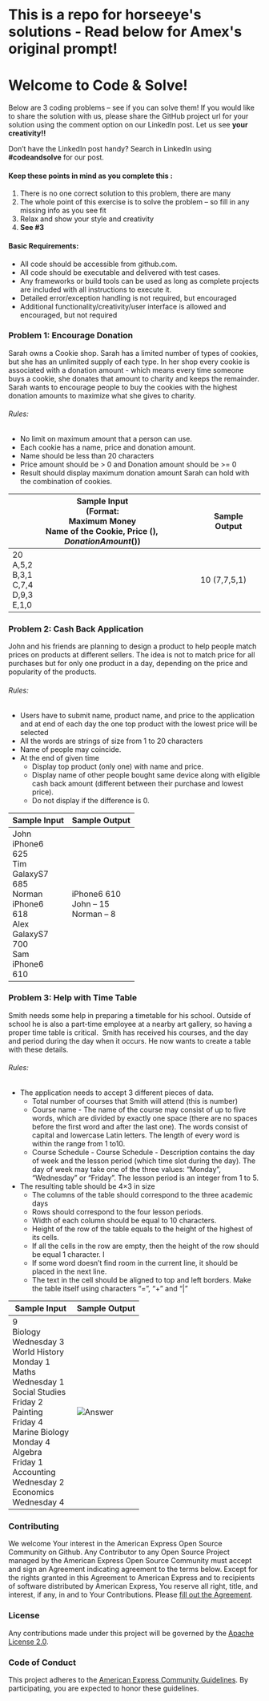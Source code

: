 # This is a repo for horseeye's solutions - Read below for Amex's original prompt!

# Welcome to Code & Solve!

Below are 3 coding problems – see if you can solve them! If you would like to share the solution with us, please share the GitHub project url for your solution using the comment option on our LinkedIn post. Let us see **your creativity!!**

Don’t have the LinkedIn post handy? Search in LinkedIn using **#codeandsolve** for our post.

#### Keep these points in mind as you complete this :

1. There is no one correct solution to this problem, there are many
2. The whole point of this exercise is to solve the problem – so fill in any missing info as you see fit
3. Relax and show your style and creativity
4. **See #3**

#### Basic Requirements:

- All code should be accessible from github.com.
- All code should be executable and delivered with test cases.
- Any frameworks or build tools can be used as long as complete projects are included with all instructions to execute it.
- Detailed error/exception handling is not required, but encouraged
- Additional functionality/creativity/user interface is allowed and encouraged, but not required

### Problem 1: Encourage Donation

Sarah owns a Cookie shop. Sarah has a limited number of types of cookies, but she has an unlimited supply of each type. In her shop every cookie is associated with a donation amount - which means every time someone buys a cookie, she donates that amount to charity and keeps the remainder.  Sarah wants to encourage people to buy the cookies with the highest donation amounts to maximize what she gives to charity. 

###### Rules:

- No limit on maximum amount that a person can use.
- Each cookie has a name, price and donation amount. 
- Name should be less than 20 characters
- Price amount should be > 0 and Donation amount should be >= 0
- Result should display maximum donation amount Sarah can hold with the combination of cookies.

|Sample Input <br/> (Format: <br/> Maximum Money <br/> Name of the Cookie, Price ($), Donation Amount ($))|Sample Output|
|------------|-------------|
|20 <br/> A,5,2 <br/> B,3,1 <br/> C,7,4 <br/> D,9,3 <br/> E,1,0|10 (7,7,5,1)|

### Problem 2: Cash Back Application

John and his friends are planning to design a product to help people match prices on products at different sellers. The idea is not to match price for all purchases but for only one product in a day, depending on the price and popularity of the products.

###### Rules:

- Users have to submit name, product name, and price to the application and at end of each day the one top product with the lowest price will be selected
- All the words are strings of size from 1 to 20 characters
- Name of people may coincide.
- At the end of given time 
  - Display top product (only one) with name and price.
  - Display name of other people bought same device along with eligible cash back amount (different between their purchase and lowest price).
  - Do not display if the difference is 0.

|Sample Input|Sample Output|
|------------|-------------|
|John <br/> iPhone6 <br/> 625 <br/> Tim <br/> GalaxyS7 <br/> 685 <br/> Norman <br/> iPhone6 <br/> 618 <br/> Alex <br/> GalaxyS7 <br/> 700 <br/> Sam <br/> iPhone6 <br/> 610 <br/>|iPhone6 610 <br/> John – 15 <br/> Norman – 8 |

### Problem 3: Help with Time Table

Smith needs some help in preparing a timetable for his school. Outside of school he is also a part-time employee at a nearby art gallery, so having a proper time table is critical.  Smith has received his courses, and the day and period during the day when it occurs. He now wants to create a table with these details.

###### Rules:

- The application needs to accept 3 different pieces of data. 
  - Total number of courses that Smith will attend (this is number)
  - Course name - The name of the course may consist of up to five words, which are divided by exactly one space (there are no spaces before the first word and after the last one). The words consist of capital and lowercase Latin letters. The length of every word is within the range from 1 to10.
  - Course Schedule - Course Schedule - Description contains the day of week and the lesson period (which time slot during the day).   The day of week may take one of the three values: “Monday”, “Wednesday” or “Friday”. The lesson period is an integer from 1 to 5. 
- The resulting table should be 4×3 in size
  - The columns of the table should correspond to the three academic days
  - Rows should correspond to the four lesson periods. 
  - Width of each column should be equal to 10 characters. 
  - Height of the row of the table equals to the height of the highest of its cells. 
  - If all the cells in the row are empty, then the height of the row should be equal 1 character. I
  - If some word doesn’t find room in the current line, it should be placed in the next line. 
  - The text in the cell should be aligned to top and left borders. Make the table itself using characters “=”, “+” and “|”

|Sample Input|Sample Output|
|------------|-------------|
|9<br/>Biology<br/>Wednesday 3<br/>World History<br/>Monday 1<br/>Maths <br/>Wednesday 1<br/>Social Studies<br/>Friday 2<br/>Painting<br/>Friday 4<br/>Marine Biology<br/>Monday 4 <br/>Algebra<br/>Friday 1<br/> Accounting<br/>Wednesday 2<br/>Economics<br/>Wednesday 4|![Answer](solution.png)|

### Contributing

We welcome Your interest in the American Express Open Source Community on Github. Any Contributor to any Open Source Project managed by the American Express Open Source Community must accept and sign an Agreement indicating agreement to the terms below. Except for the rights granted in this Agreement to American Express and to recipients of software distributed by American Express, You reserve all right, title, and interest, if any, in and to Your Contributions. Please [fill out the Agreement](https://cla-assistant.io/americanexpress/).

### License

Any contributions made under this project will be governed by the [Apache License 2.0](https://github.com/americanexpress/codeandsolve/blob/master/LICENSE).

### Code of Conduct

This project adheres to the [American Express Community Guidelines](https://github.com/americanexpress/codeandsolve/wiki/Code-of-Conduct).
By participating, you are expected to honor these guidelines.

